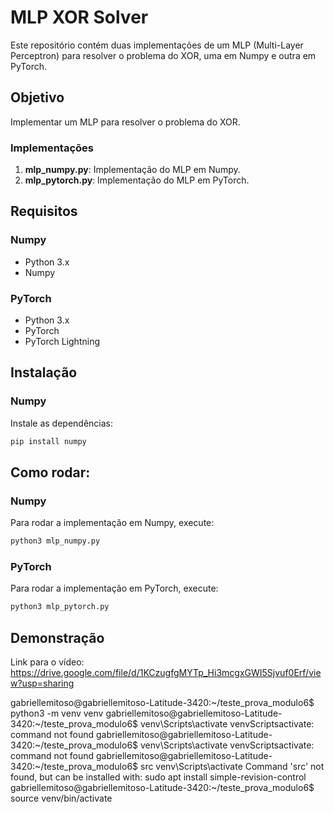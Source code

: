 # MLP XOR Solver

Este repositório contém duas implementações de um MLP (Multi-Layer Perceptron) para resolver o problema do XOR, uma em Numpy e outra em PyTorch.

## Objetivo

Implementar um MLP para resolver o problema do XOR.

### Implementações

1. **mlp_numpy.py**: Implementação do MLP em Numpy.
2. **mlp_pytorch.py**: Implementação do MLP em PyTorch.

## Requisitos

### Numpy

- Python 3.x
- Numpy

### PyTorch

- Python 3.x
- PyTorch
- PyTorch Lightning

## Instalação

### Numpy

Instale as dependências:

```bash
pip install numpy
```

## Como rodar:
### Numpy
Para rodar a implementação em Numpy, execute:

```bash
python3 mlp_numpy.py
```

### PyTorch
Para rodar a implementação em PyTorch, execute:

```bash
python3 mlp_pytorch.py
```

## Demonstração
Link para o vídeo: https://drive.google.com/file/d/1KCzugfgMYTp_Hi3mcgxGWI5Sjvuf0Erf/view?usp=sharing




gabriellemitoso@gabriellemitoso-Latitude-3420:~/teste_prova_modulo6$ python3 -m venv venv
gabriellemitoso@gabriellemitoso-Latitude-3420:~/teste_prova_modulo6$ venv\Scripts\activate
venvScriptsactivate: command not found
gabriellemitoso@gabriellemitoso-Latitude-3420:~/teste_prova_modulo6$ venv\Scripts\activate
venvScriptsactivate: command not found
gabriellemitoso@gabriellemitoso-Latitude-3420:~/teste_prova_modulo6$ src venv\Scripts\activate
Command 'src' not found, but can be installed with:
sudo apt install simple-revision-control
gabriellemitoso@gabriellemitoso-Latitude-3420:~/teste_prova_modulo6$ source venv/bin/activate
